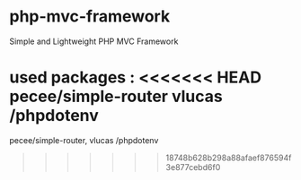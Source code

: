 # php-mvc-framework

Simple and Lightweight PHP MVC Framework

used packages :
<<<<<<< HEAD
pecee/simple-router
vlucas /phpdotenv
=======
pecee/simple-router, vlucas /phpdotenv
>>>>>>> 18748b628b298a88afaef876594f3e877cebd6f0
